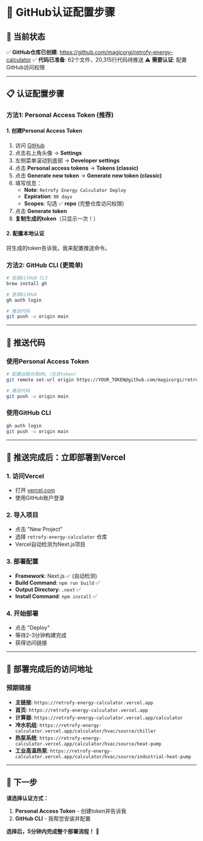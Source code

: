 # 🔐 GitHub认证配置步骤

## 🎯 当前状态
✅ **GitHub仓库已创建**: https://github.com/magicorgi/retrofy-energy-calculator
✅ **代码已准备**: 62个文件，20,315行代码待推送
⚠️ **需要认证**: 配置GitHub访问权限

---

## 📋 认证配置步骤

### 方法1: Personal Access Token (推荐)

#### 1. 创建Personal Access Token
1. 访问 [GitHub](https://github.com)
2. 点击右上角头像 → **Settings**
3. 左侧菜单滚动到底部 → **Developer settings**
4. 点击 **Personal access tokens** → **Tokens (classic)**
5. 点击 **Generate new token** → **Generate new token (classic)**
6. 填写信息：
   - **Note**: `Retrofy Energy Calculator Deploy`
   - **Expiration**: `90 days`
   - **Scopes**: 勾选 ✅ **repo** (完整仓库访问权限)
7. 点击 **Generate token**
8. **复制生成的token**（只显示一次！）

#### 2. 配置本地认证
将生成的token告诉我，我来配置推送命令。

### 方法2: GitHub CLI (更简单)
```bash
# 安装GitHub CLI
brew install gh

# 登录GitHub
gh auth login

# 推送代码
git push -u origin main
```

---

## 🚀 推送代码

### 使用Personal Access Token
```bash
# 配置远程仓库URL（包含token）
git remote set-url origin https://YOUR_TOKEN@github.com/magicorgi/retrofy-energy-calculator.git

# 推送代码
git push -u origin main
```

### 使用GitHub CLI
```bash
gh auth login
git push -u origin main
```

---

## 🎯 推送完成后：立即部署到Vercel

### 1. 访问Vercel
- 打开 [vercel.com](https://vercel.com)
- 使用GitHub账户登录

### 2. 导入项目
- 点击 "New Project"
- 选择 `retrofy-energy-calculator` 仓库
- Vercel自动检测为Next.js项目

### 3. 部署配置
- **Framework**: Next.js ✅ (自动检测)
- **Build Command**: `npm run build` ✅
- **Output Directory**: `.next` ✅
- **Install Command**: `npm install` ✅

### 4. 开始部署
- 点击 "Deploy"
- 等待2-3分钟构建完成
- 获得访问链接

---

## 📱 部署完成后的访问地址

### 预期链接
- **主链接**: `https://retrofy-energy-calculator.vercel.app`
- **首页**: `https://retrofy-energy-calculator.vercel.app`
- **计算器**: `https://retrofy-energy-calculator.vercel.app/calculator`
- **冷水机组**: `https://retrofy-energy-calculator.vercel.app/calculator/hvac/source/chiller`
- **热泵系统**: `https://retrofy-energy-calculator.vercel.app/calculator/hvac/source/heat-pump`
- **工业高温热泵**: `https://retrofy-energy-calculator.vercel.app/calculator/hvac/source/industrial-heat-pump`

---

## 🎊 下一步

**请选择认证方式：**
1. **Personal Access Token** - 创建token并告诉我
2. **GitHub CLI** - 我帮您安装并配置

**选择后，5分钟内完成整个部署流程！** 🚀






